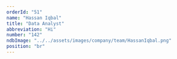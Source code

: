 ```yaml
---
orderId: "51"
name: "Hassan Iqbal"
title: "Data Analyst"
abbreviation: "Hi"
number: "142"
ndbImage: "../../assets/images/company/team/HassanIqbal.png"
position: "br"
---
```

